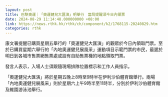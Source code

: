 ```yaml
---
layout: post
title: 巴黎奧運｜「奧運健兒大匯演」明舉行　當局提醒須今日內領票
date: 2024-08-29 11:14:48.000000000 +08:00
link: https://news.rthk.hk/rthk/ch/component/k2/1768115-20240829.htm
categories: rthk
---
```


康文署提醒已購買星期五舉行的「奧運健兒大匯演」的觀眾於今日內領取門票。至於已購買星期六舉行的「內地奧運健兒展風采」運動項目示範門票的市民，最遲於明日到各城市售票網售票處或設有自助售票機的地點領取門票。

發言人表示，入場人士須跟隨現場排隊位置標示和工作人員指示。

「奧運健兒大匯演」將於星期五晚上8時至9時半在伊利沙伯體育館舉行。兩場「內地奧運健兒展風采」則於星期六上午9時半至11時半，分別於伊利沙伯體育館及維園游泳池舉行。
